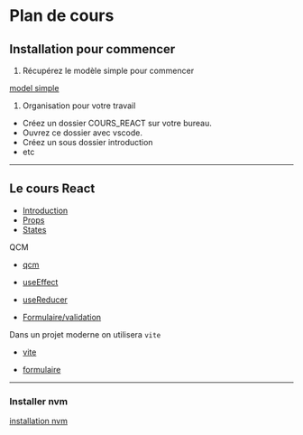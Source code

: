 # Plan de cours 

## Installation pour commencer

1. Récupérez le modèle simple pour commencer

[model simple](../models/index_simple.html)

1. Organisation pour votre travail

* Créez un dossier COURS_REACT sur votre bureau.
* Ouvrez ce dossier avec vscode.
* Créez un sous dossier introduction
* etc

---

## Le cours React

- [Introduction](https://antoine07.github.io/react_web2/001_introduction.html)
- [Props](https://antoine07.github.io/react_web2/002_props.html)
- [States](https://antoine07.github.io/react_web2/003_state.html)

QCM

- [qcm](https://antoine07.github.io/react_web2/01_qcm_generalites.html)

- [useEffect](https://antoine07.github.io/react_web2/005_useEffect.html)
- [useReducer](https://antoine07.github.io/react_web2/006_useReducer.html)
- [Formulaire/validation](https://antoine07.github.io/react_web2/006_useReducer.html)

Dans un projet moderne on utilisera `vite`

- [vite](https://antoine07.github.io/react_web2/007_vite.html)

- [formulaire](https://antoine07.github.io/react_web2/008_form.html)

---

### Installer nvm

[installation nvm](../docs/000_install.html)



